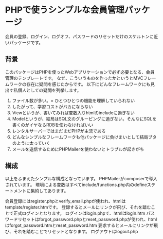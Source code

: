 # PHPで使うシンプルな会員管理パッケージ

会員の登録、ログイン、ログオフ、パスワードのリセットだけのスケルトンに近いパッケージです。

## 背景
このパッケージはPHPを使ったWebアプリケーションで必ず必要となる、会員管理のテンプレートです。
なぜ、こういうものを作ったかというとMVCフレームワークの存在に疑問を感じたからです。
以下にどんなフレームワークにも見出す私個人としての疑問を列挙します。

1. ファイル数が多い。= ひとつひとつの機能を理解していられない
1. したがって、学習コストがバカにならない
1. Viewというが、書いてみれば変数入りhtmlのincludeに過ぎない
1. Modelというが、結局はSQL文のグルーピングに過ぎない。そんなにSQLを書くのがイヤならRDBを使わなければいい
1. レンタルサーバーではまだまだPHPが主流である
1. どんなシンプルなフレームワークも他パッケージに負けまいとして結局ブタのように太っていく
1. メールを送信するためにPHPMailerを使わないとトラブルが起きがち

## 構成
以上をふまえたシンプルな構成となっています。
PHPMailerがcomposerで導入されています。
環境による変数はすべてinclude/functions.php内のdefineステートメントに集約してあります。

会員登録にはregister.phpとverify_email.phpが使われ、htmlはtemplate/register.htmです。
登録するとメールにリンクが飛び、それを踏むことで正式ログインとなります。
ログインはlogin.phpで、htmlはlogin.htm
パスワードリセットはforgot_password.phpとreset_password.phpが使われ、htmlはforgot_password.htmとreset_password.htm
要求するとメールにリンクが飛び、それを踏むことでリセットとなります。
ログアウトはlogout.php


